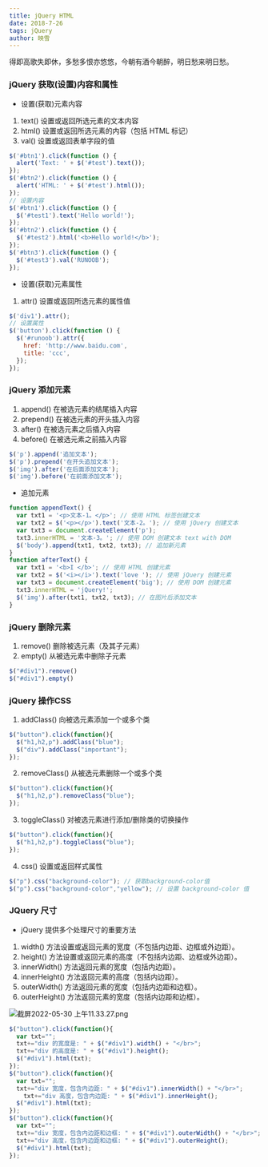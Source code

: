 ```yaml
---
title: jQuery HTML
date: 2018-7-26
tags: jQuery
author: 映雪
---
```


得即高歌失即休，多愁多恨亦悠悠，今朝有酒今朝醉，明日愁来明日愁。

<!--more-->

### jQuery 获取(设置)内容和属性

- 设置(获取)元素内容

1. text() 设置或返回所选元素的文本内容
2. html() 设置或返回所选元素的内容（包括 HTML 标记）
3. val() 设置或返回表单字段的值

```js
$('#btn1').click(function () {
  alert('Text: ' + $('#test').text());
});
$('#btn2').click(function () {
  alert('HTML: ' + $('#test').html());
});
// 设置内容
$('#btn1').click(function () {
  $('#test1').text('Hello world!');
});
$('#btn2').click(function () {
  $('#test2').html('<b>Hello world!</b>');
});
$('#btn3').click(function () {
  $('#test3').val('RUNOOB');
});
```

- 设置(获取)元素属性

1. attr() 设置或返回所选元素的属性值

```js
$('div1').attr();
// 设置属性
$('button').click(function () {
  $('#runoob').attr({
    href: 'http://www.baidu.com',
    title: 'ccc',
  });
});
```

### jQuery 添加元素

1. append() 在被选元素的结尾插入内容
2. prepend() 在被选元素的开头插入内容
3. after() 在被选元素之后插入内容
4. before() 在被选元素之前插入内容

```js
$('p').append('追加文本');
$('p').prepend('在开头追加文本');
$('img').after('在后面添加文本');
$('img').before('在前面添加文本');
```

- 追加元素

```js
function appendText() {
  var txt1 = '<p>文本-1。</p>'; // 使用 HTML 标签创建文本
  var txt2 = $('<p></p>').text('文本-2。'); // 使用 jQuery 创建文本
  var txt3 = document.createElement('p');
  txt3.innerHTML = '文本-3。'; // 使用 DOM 创建文本 text with DOM
  $('body').append(txt1, txt2, txt3); // 追加新元素
}
function afterText() {
  var txt1 = '<b>I </b>'; // 使用 HTML 创建元素
  var txt2 = $('<i></i>').text('love '); // 使用 jQuery 创建元素
  var txt3 = document.createElement('big'); // 使用 DOM 创建元素
  txt3.innerHTML = 'jQuery!';
  $('img').after(txt1, txt2, txt3); // 在图片后添加文本
}
```

### jQuery 删除元素

1. remove()  删除被选元素（及其子元素）
2. empty()   从被选元素中删除子元素

```js
$("#div1").remove()
$("#div1").empty()
```

### jQuery 操作CSS

1. addClass() 向被选元素添加一个或多个类

```js
$("button").click(function(){
  $("h1,h2,p").addClass("blue");
  $("div").addClass("important");
});
```

2. removeClass() 从被选元素删除一个或多个类

```js
$("button").click(function(){
  $("h1,h2,p").removeClass("blue");
});
```

3. toggleClass() 对被选元素进行添加/删除类的切换操作

```js
$("button").click(function(){
  $("h1,h2,p").toggleClass("blue");
});
```

4. css() 设置或返回样式属性

```js
$("p").css("background-color"); // 获取background-color值
$("p").css("background-color","yellow"); // 设置 background-color 值
```

### JQuery 尺寸

- jQuery 提供多个处理尺寸的重要方法

1. width() 方法设置或返回元素的宽度（不包括内边距、边框或外边距）。
2. height() 方法设置或返回元素的高度（不包括内边距、边框或外边距）。
3. innerWidth() 方法返回元素的宽度（包括内边距）。
4. innerHeight() 方法返回元素的高度（包括内边距）。
5. outerWidth() 方法返回元素的宽度（包括内边距和边框）。
6. outerHeight() 方法返回元素的宽度（包括内边距和边框）。


![截屏2022-05-30 上午11.33.27.png](/images/2022/05/30/v2ArOdSKenFuGaT.png)

```js
$("button").click(function(){
  var txt="";
  txt+="div 的宽度是: " + $("#div1").width() + "</br>";
  txt+="div 的高度是: " + $("#div1").height();
  $("#div1").html(txt);
});
$("button").click(function(){
  var txt="";
  txt+="div 宽度，包含内边距: " + $("#div1").innerWidth() + "</br>";
    txt+="div 高度，包含内边距: " + $("#div1").innerHeight();
  $("#div1").html(txt);
});
$("button").click(function(){
  var txt="";
  txt+="div 宽度，包含内边距和边框: " + $("#div1").outerWidth() + "</br>";
  txt+="div 高度，包含内边距和边框: " + $("#div1").outerHeight();
  $("#div1").html(txt);
});
```